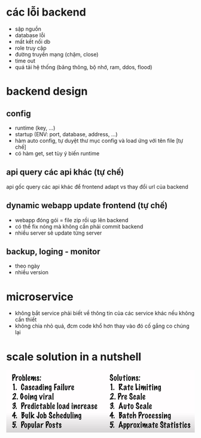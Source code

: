 # các lỗi backend

-   sập nguồn
-   database lỗi
-   mất kết nối db
-   role truy cập
-   đường truyền mạng (chậm, close)
-   time out
-   quá tải hệ thống (băng thông, bộ nhớ, ram, ddos, flood)

# backend design

## config

-   runtime (key, ...)
-   startup (ENV: port, database, address, ...)
-   hàm auto config, tự duyệt thư mục config và load ứng với tên file [tự chế]
-   có hàm get, set tùy ý biến runtime

## api query các api khác (tự chế)

api gốc query các api khác để frontend adapt vs thay đổi url của backend

## dynamic webapp update frontend (tự chế)

-   webapp đóng gói = file zip rồi up lên backend
-   có thể fix nóng mà không cần phải commit backend
-   nhiều server sẽ update từng server

## backup, loging - monitor

-   theo ngày
-   nhiều version

# microservice

-   không bắt service phải biết về thông tin của các service khác nếu không cần thiết
-   không chia nhỏ quá, đcm code khổ hơn thay vào đó cố gắng co chúng lại

# scale solution in a nutshell

![](./scale-solution-in-nutshell.PNG)
